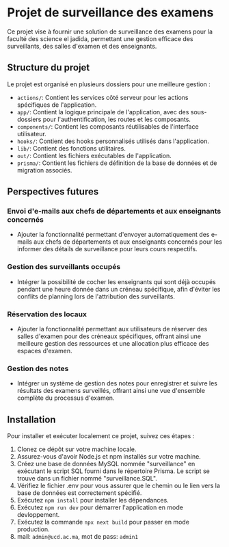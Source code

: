 # Projet de surveillance des examens

Ce projet vise à fournir une solution de surveillance des examens pour la faculté des science el jadida, permettant une gestion efficace des surveillants, des salles d'examen et des enseignants.

## Structure du projet

Le projet est organisé en plusieurs dossiers pour une meilleure gestion :

- `actions/`: Contient les services côté serveur pour les actions spécifiques de l'application.
- `app/`: Contient la logique principale de l'application, avec des sous-dossiers pour l'authentification, les routes et les composants.
- `components/`: Contient les composants réutilisables de l'interface utilisateur.
- `hooks/`: Contient des hooks personnalisés utilisés dans l'application.
- `lib/`: Contient des fonctions utilitaires.
- `out/`: Contient les fichiers exécutables de l'application.
- `prisma/`: Contient les fichiers de définition de la base de données et de migration associés.

## Perspectives futures

### Envoi d'e-mails aux chefs de départements et aux enseignants concernés

- Ajouter la fonctionnalité permettant d'envoyer automatiquement des e-mails aux chefs de départements et aux enseignants concernés pour les informer des détails de surveillance pour leurs cours respectifs.

### Gestion des surveillants occupés

- Intégrer la possibilité de cocher les enseignants qui sont déjà occupés pendant une heure donnée dans un créneau spécifique, afin d'éviter les conflits de planning lors de l'attribution des surveillants.

### Réservation des locaux

- Ajouter la fonctionnalité permettant aux utilisateurs de réserver des salles d'examen pour des créneaux spécifiques, offrant ainsi une meilleure gestion des ressources et une allocation plus efficace des espaces d'examen.

### Gestion des notes

- Intégrer un système de gestion des notes pour enregistrer et suivre les résultats des examens surveillés, offrant ainsi une vue d'ensemble complète du processus d'examen.

## Installation

Pour installer et exécuter localement ce projet, suivez ces étapes :

1. Clonez ce dépôt sur votre machine locale.
2. Assurez-vous d'avoir Node.js et npm installés sur votre machine.
3. Créez une base de données MySQL nommée "surveillance" en exécutant le script SQL fourni dans le répertoire Prisma. Le script se trouve dans un fichier nommé "surveillance.SQL".
4. Vérifiez le fichier .env pour vous assurer que le chemin ou le lien vers la base de données est correctement spécifié.
5. Exécutez `npm install` pour installer les dépendances.
6. Exécutez `npm run dev` pour démarrer l'application en mode devloppement.
7. Exécutez la commande `npx next build` pour passer en mode production.
8. mail: `admin@ucd.ac.ma`, mot de pass: `admin1`
